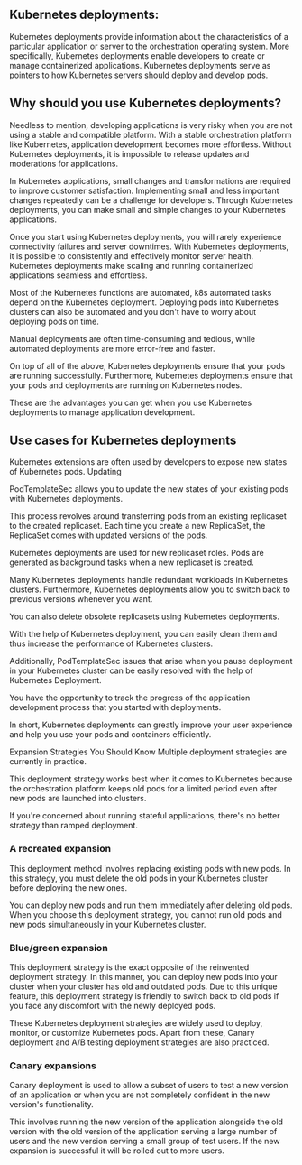 ## Kubernetes deployments:

Kubernetes deployments provide information about the characteristics of a particular application 
or server to the orchestration operating system. More specifically, Kubernetes deployments enable 
developers to create or manage containerized applications. Kubernetes deployments serve as pointers 
to how Kubernetes servers should deploy and develop pods.

## Why should you use Kubernetes deployments?

Needless to mention, developing applications is very risky when you are not using a 
stable and compatible platform. With a stable orchestration platform like Kubernetes, 
application development becomes more effortless. Without Kubernetes deployments, it is 
impossible to release updates and moderations for applications. 

In Kubernetes applications, small changes and transformations are required to improve 
customer satisfaction. Implementing small and less important changes repeatedly can be a 
challenge for developers. Through Kubernetes deployments, you can make small and simple 
changes to your Kubernetes applications.

Once you start using Kubernetes deployments, you will rarely experience connectivity 
failures and server downtimes. With Kubernetes deployments, it is possible to consistently 
and effectively monitor server health. Kubernetes deployments make scaling and running 
containerized applications seamless and effortless.

Most of the Kubernetes functions are automated, k8s automated tasks depend on the Kubernetes 
deployment. Deploying pods into Kubernetes clusters can also be automated and you don't have 
to worry about deploying pods on time.  

Manual deployments are often time-consuming and tedious, while automated deployments are 
more error-free and faster.

On top of all of the above, Kubernetes deployments ensure that your pods are 
running successfully. Furthermore, Kubernetes deployments ensure that your pods 
and deployments are running on Kubernetes nodes.

These are the advantages you can get when you use Kubernetes deployments 
to manage application development.

## Use cases for Kubernetes deployments

Kubernetes extensions are often used by developers to expose new states of Kubernetes pods. 
Updating 

PodTemplateSec allows you to update the new states of your existing pods with Kubernetes 
deployments. 


This process revolves around transferring pods from an existing replicaset to the created 
replicaset. Each time you create a new ReplicaSet, the ReplicaSet comes with updated versions of the pods.

Kubernetes deployments are used for new replicaset roles. 
Pods are generated as background tasks when a new replicaset is created.

Many Kubernetes deployments handle redundant workloads in Kubernetes 
clusters. Furthermore, Kubernetes deployments allow you to switch back to 
previous versions whenever you want.

You can also delete obsolete replicasets using Kubernetes deployments. 

With the help of Kubernetes deployment, you can easily clean them and thus 
increase the performance of Kubernetes clusters.

Additionally, PodTemplateSec issues that arise when you pause deployment 
in your Kubernetes cluster can be easily resolved with the help of Kubernetes Deployment. 

You have the opportunity to track the progress of the application development 
process that you started with deployments.

In short, Kubernetes deployments can greatly improve your user experience 
and help you use your pods and containers efficiently. 

Expansion Strategies You Should Know Multiple deployment strategies are currently 
in practice. 

This deployment strategy works best when it comes to Kubernetes because the orchestration 
platform keeps old pods for a limited period even after new pods are launched into clusters. 

If you're concerned about running stateful applications, there's no better strategy than ramped deployment.

### A recreated expansion

This deployment method involves replacing existing pods with new pods. In this strategy, 
you must delete the old pods in your Kubernetes cluster before deploying the new ones. 

You can deploy new pods and run them immediately after deleting old pods. When you choose 
this deployment strategy, you cannot run old pods and new pods simultaneously in your Kubernetes cluster.

### Blue/green expansion

This deployment strategy is the exact opposite of the reinvented deployment strategy. 
In this manner, you can deploy new pods into your cluster when your cluster has old and 
outdated pods. Due to this unique feature, this deployment strategy is friendly to switch 
back to old pods if you face any discomfort with the newly deployed pods.

These Kubernetes deployment strategies are widely used to deploy, 
monitor, or customize Kubernetes pods. Apart from these, Canary deployment 
and A/B testing deployment strategies are also practiced. 

### Canary expansions

Canary deployment is used to allow a subset of users to test a new version of an application or 
when you are not completely confident in the new version's functionality. 

This involves running the new version of the application alongside the old version
with the old version of the application serving a large number of users and the new 
version serving a small group of test users. If the new expansion is successful it 
will be rolled out to more users.
